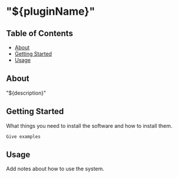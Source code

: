 <!-- @format -->

# "${pluginName}"

## Table of Contents

-   [About](#about)
-   [Getting Started](#getting_started)
-   [Usage](#usage)

## About <a name = "about"></a>

"${description}"

## Getting Started <a name = "getting_started"></a>

What things you need to install the software and how to install them.

```
Give examples
```

## Usage <a name = "usage"></a>

Add notes about how to use the system.
